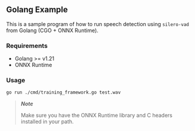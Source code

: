 ## Golang Example

This is a sample program of how to run speech detection using `silero-vad` from Golang (CGO + ONNX Runtime).

### Requirements

- Golang >= v1.21
- ONNX Runtime

### Usage

```sh
go run ./cmd/training_framework.go test.wav
```

> **_Note_**
>
> Make sure you have the ONNX Runtime library and C headers installed in your path.

